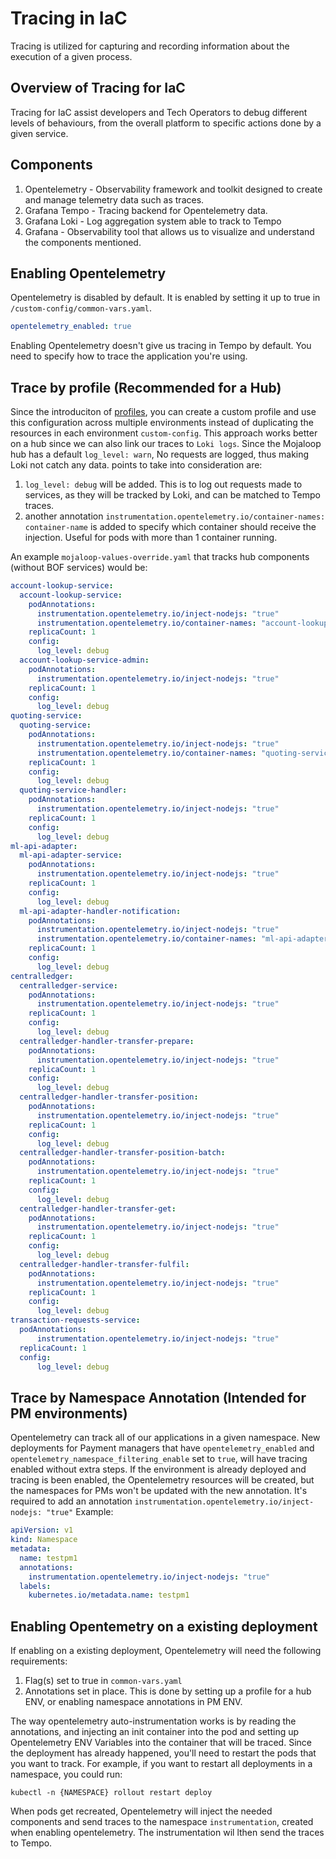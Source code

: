 # Tracing in IaC

Tracing is utilized for capturing and recording information about the execution of a given process.

## Overview of Tracing for IaC

Tracing for IaC assist developers and Tech Operators to debug different levels of behaviours, from the overall platform to specific actions done by a given service.

## Components

1. Opentelemetry - Observability framework and toolkit designed to create and manage telemetry data such as traces.
2. Grafana Tempo - Tracing backend for Opentelemetry data.
3. Grafana Loki - Log aggregation system able to track to Tempo
4. Grafana - Observability tool that allows us to visualize and understand the components mentioned.

## Enabling Opentelemetry

Opentelemetry is disabled by default. It is enabled by setting it up to true in `/custom-config/common-vars.yaml`.
```yaml
opentelemetry_enabled: true
```

Enabling Opentelemetry doesn't give us tracing in Tempo by default. You need to specify how to trace the application you're using.

## Trace by profile (Recommended for a Hub)

Since the introduciton of [profiles](./profiles.md), you can create a custom profile and use this configuration across multiple environments instead of duplicating the resources in each environment `custom-config`. This approach works better on a hub since we can also link our traces to `Loki logs`. Since the Mojaloop hub has a default `log_level: warn`, No requests are logged, thus making Loki not catch any data.
points to take into consideration are:
1) `log_level: debug` will be added. This is to log out requests made to services, as they will be tracked by Loki, and can be matched to Tempo traces.
2) another annotation `instrumentation.opentelemetry.io/container-names: container-name` is added to specify which container should receive the injection. Useful for pods with more than 1 container running.

An example `mojaloop-values-override.yaml` that tracks hub components (without BOF services) would be:

```yaml
account-lookup-service:
  account-lookup-service:
    podAnnotations:
      instrumentation.opentelemetry.io/inject-nodejs: "true"
      instrumentation.opentelemetry.io/container-names: "account-lookup-service,account-lookup-service-sidecar"
    replicaCount: 1
    config:
      log_level: debug
  account-lookup-service-admin:
    podAnnotations:
      instrumentation.opentelemetry.io/inject-nodejs: "true"
    replicaCount: 1
    config:
      log_level: debug
quoting-service:
  quoting-service:
    podAnnotations:
      instrumentation.opentelemetry.io/inject-nodejs: "true"
      instrumentation.opentelemetry.io/container-names: "quoting-service,quoting-service-sidecar"
    replicaCount: 1
    config:
      log_level: debug
  quoting-service-handler:
    podAnnotations:
      instrumentation.opentelemetry.io/inject-nodejs: "true"
    replicaCount: 1
    config:
      log_level: debug
ml-api-adapter:
  ml-api-adapter-service:
    podAnnotations:
      instrumentation.opentelemetry.io/inject-nodejs: "true"
    replicaCount: 1
    config:
      log_level: debug
  ml-api-adapter-handler-notification:
    podAnnotations:
      instrumentation.opentelemetry.io/inject-nodejs: "true"
      instrumentation.opentelemetry.io/container-names: "ml-api-adapter-handler-notification"
    replicaCount: 1
    config:
      log_level: debug
centralledger:
  centralledger-service:
    podAnnotations:
      instrumentation.opentelemetry.io/inject-nodejs: "true"
    replicaCount: 1
    config:
      log_level: debug
  centralledger-handler-transfer-prepare:
    podAnnotations:
      instrumentation.opentelemetry.io/inject-nodejs: "true"
    replicaCount: 1
    config:
      log_level: debug
  centralledger-handler-transfer-position:
    podAnnotations:
      instrumentation.opentelemetry.io/inject-nodejs: "true"
    replicaCount: 1
    config:
      log_level: debug
  centralledger-handler-transfer-position-batch:
    podAnnotations:
      instrumentation.opentelemetry.io/inject-nodejs: "true"
    replicaCount: 1
    config:
      log_level: debug
  centralledger-handler-transfer-get:
    podAnnotations:
      instrumentation.opentelemetry.io/inject-nodejs: "true"
    replicaCount: 1
    config:
      log_level: debug
  centralledger-handler-transfer-fulfil:
    podAnnotations:
      instrumentation.opentelemetry.io/inject-nodejs: "true"
    replicaCount: 1
    config:
      log_level: debug
transaction-requests-service:
  podAnnotations:
      instrumentation.opentelemetry.io/inject-nodejs: "true"
  replicaCount: 1
  config:
      log_level: debug

```

## Trace by Namespace Annotation (Intended for PM environments)

Opentelemetry can track all of our applications in a given namespace. New deployments for Payment managers that have `opentelemetry_enabled` and `opentelemetry_namespace_filtering_enable` set to `true`, will have tracing enabled without extra steps. If the environment is already deployed and tracing is been enabled, the Opentelemetry resources will be created, but the namespaces for PMs won't be updated with the new annotation. It's required to add an annotation `instrumentation.opentelemetry.io/inject-nodejs: "true"`
Example:
```yaml
apiVersion: v1
kind: Namespace
metadata:
  name: testpm1
  annotations:
    instrumentation.opentelemetry.io/inject-nodejs: "true"
  labels:
    kubernetes.io/metadata.name: testpm1
```

## Enabling Opentemetry on a existing deployment

If enabling on a existing deployment, Opentelemetry will need the following requirements:
1) Flag(s) set to true in `common-vars.yaml`
2) Annotations set in place. This is done by setting up a profile for a hub ENV, or enabling namespace annotations in PM ENV.

The way opentelemetry auto-instrumentation works is by reading the annotations, and injecting an init container into the pod and setting up Opentelemetry ENV Variables into the container that will be traced.
Since the deployment has already happened, you'll need to restart the pods that you want to track. For example, if you want to restart all deployments in a namespace, you could run:

`kubectl -n {NAMESPACE} rollout restart deploy`

When pods get recreated, Opentelemetry will inject the needed components and send traces to the namespace `instrumentation`, created when enabling opentelemetry. The instrumentation wil lthen send the traces to Tempo.
